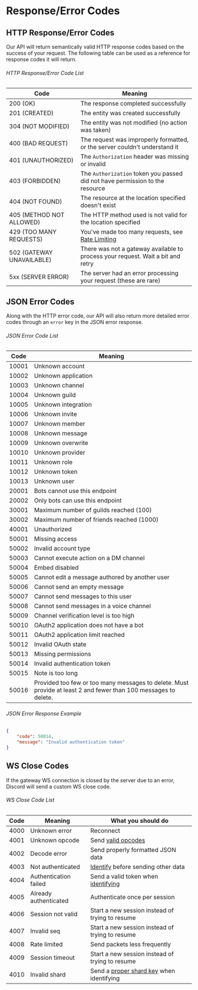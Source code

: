 # Response/Error Codes

## HTTP Response/Error Codes

Our API will return semantically valid HTTP response codes based on the success of your request. The following table can be used as a reference for response codes it will return.

###### HTTP Response/Error Code List

| Code | Meaning |
|------|---------|
| 200 (OK) | The response completed successfully |
| 201 (CREATED) | The entity was created successfully |
| 304 (NOT MODIFIED) | The entity was not modified (no action was taken) |
| 400 (BAD REQUEST) | The request was improperly formatted, or the server couldn't understand it |
| 401 (UNAUTHORIZED) | The `Authorization` header was missing or invalid |
| 403 (FORBIDDEN) | The `Authorization` token you passed did not have permission to the resource |
| 404 (NOT FOUND) | The resource at the location specified doesn't exist |
| 405 (METHOD NOT ALLOWED) | The HTTP method used is not valid for the location specified |
| 429 (TOO MANY REQUESTS) | You've made too many requests, see [Rate Limiting](#DOCS_REFERENCE/rate-limiting) |
| 502 (GATEWAY UNAVAILABLE) | There was not a gateway available to process your request. Wait a bit and retry |
| 5xx (SERVER ERROR) | The server had an error processing your request (these are rare) |

## JSON Error Codes

Along with the HTTP error code, our API will also return more detailed error codes through an `error` key in the JSON error response.

###### JSON Error Code List

| Code | Meaning |
|------|---------|
| 10001 | Unknown account |
| 10002 | Unknown application |
| 10003 | Unknown channel |
| 10004 | Unknown guild |
| 10005 | Unknown integration |
| 10006 | Unknown invite |
| 10007 | Unknown member |
| 10008 | Unknown message |
| 10009 | Unknown overwrite |
| 10010 | Unknown provider |
| 10011 | Unknown role |
| 10012 | Unknown token |
| 10013 | Unknown user |
| 20001 | Bots cannot use this endpoint |
| 20002 | Only bots can use this endpoint |
| 30001 | Maximum number of guilds reached (100) |
| 30002 | Maximum number of friends reached (1000) |
| 40001 | Unauthorized |
| 50001 | Missing access |
| 50002 | Invalid account type |
| 50003 | Cannot execute action on a DM channel |
| 50004 | Embed disabled |
| 50005 | Cannot edit a message authored by another user |
| 50006 | Cannot send an empty message |
| 50007 | Cannot send messages to this user |
| 50008 | Cannot send messages in a voice channel |
| 50009 | Channel verification level is too high |
| 50010 | OAuth2 application does not have a bot |
| 50011 | OAuth2 application limit reached |
| 50012 | Invalid OAuth state |
| 50013 | Missing permissions |
| 50014 | Invalid authentication token |
| 50015 | Note is too long |
| 50016 | Provided too few or too many messages to delete. Must provide at least 2 and fewer than 100 messages to delete. |

###### JSON Error Response Example

```json
{
    "code": 50014,
    "message": "Invalid authentication token"
}
```

## WS Close Codes

If the gateway WS connection is closed by the server due to an error, Discord will send a custom WS close code.

###### WS Close Code List

| Code | Meaning | What you should do |
|------|---------|--------------------|
| 4000 | Unknown error | Reconnect |
| 4001 | Unknown opcode | Send [valid opcodes](#DOCS_GATEWAY/gateway-op-codes) |
| 4002 | Decode error | Send properly formatted JSON data |
| 4003 | Not authenticated | [Identify](#DOCS_GATEWAY/gateway-identify) before sending other data |
| 4004 | Authentication failed | Send a valid token when [identifying](#DOCS_GATEWAY/gateway-identify) |
| 4005 | Already authenticated | Authenticate once per session |
| 4006 | Session not valid | Start a new session instead of trying to resume |
| 4007 | Invalid seq | Start a new session instead of trying to resume |
| 4008 | Rate limited | Send packets less frequently |
| 4009 | Session timeout | Start a new session instead of trying to resume |
| 4010 | Invalid shard | Send a [proper shard key](#DOCS_GATEWAY/sharding) when identifying |
